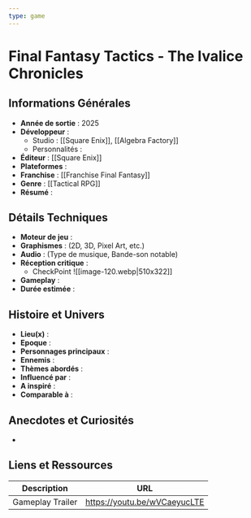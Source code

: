 ```yaml
---
type: game
---
```


# Final Fantasy Tactics - The Ivalice Chronicles

## Informations Générales

- **Année de sortie** : 2025
- **Développeur** : 
	- Studio : [[Square Enix]], [[Algebra Factory]]
	- Personnalités : 
- **Éditeur** : [[Square Enix]]
- **Plateformes** : 
- **Franchise** : [[Franchise Final Fantasy]]
- **Genre** : [[Tactical RPG]]
- **Résumé** : 

## Détails Techniques
- **Moteur de jeu** : 
- **Graphismes** : (2D, 3D, Pixel Art, etc.)
- **Audio** : (Type de musique, Bande-son notable)
- **Réception critique** : 
	- CheckPoint
	  ![[image-120.webp|510x322]]
- **Gameplay** :
- **Durée estimée** : 

## Histoire et Univers
- **Lieu(x)** : 
- **Epoque** : 
- **Personnages principaux** : 
- **Ennemis** :
- **Thèmes abordés** : 
- **Influencé par** :
- **A inspiré** : 
- **Comparable à** :
## Anecdotes et Curiosités
- 
## Liens et Ressources

| Description      | URL                          |
| ---------------- | ---------------------------- |
| Gameplay Trailer | https://youtu.be/wVCaeyucLTE |

